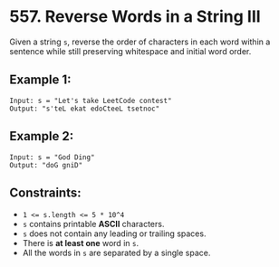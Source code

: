 ﻿# 557. Reverse Words in a String III

Given a string `s`, reverse the order of characters in each word within a sentence while still preserving whitespace and initial word order.


## Example 1:

```
Input: s = "Let's take LeetCode contest"
Output: "s'teL ekat edoCteeL tsetnoc"
```

## Example 2:

```
Input: s = "God Ding"
Output: "doG gniD"
```

## Constraints:

 - `1 <= s.length <= 5 * 10^4`
 - `s` contains printable **ASCII** characters.
 - `s` does not contain any leading or trailing spaces.
 - There is **at least one** word in `s`.
 - All the words in `s` are separated by a single space.

